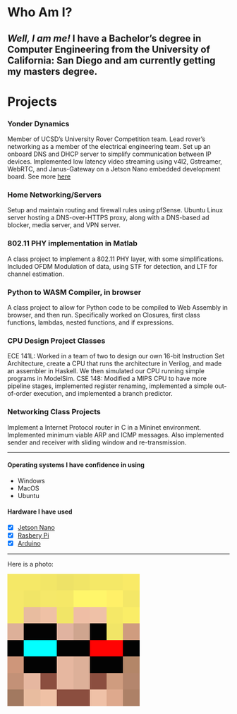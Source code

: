 # Who Am I?
*Well, I am me!*
I have a Bachelor’s degree in Computer Engineering from the University of California: San Diego and am currently getting my masters degree.
---
# Projects
### Yonder Dynamics
Member of UCSD’s University Rover Competition team. Lead rover’s networking as a member of the electrical engineering team. Set up an onboard DNS and DHCP server to simplify communication between IP devices. Implemented low latency video streaming using v4l2, Gstreamer, WebRTC, and Janus-Gateway on a Jetson Nano embedded development board. See more [here](https://yonderdynamics.org/#/)

### Home Networking/Servers
Setup and maintain routing and firewall rules using pfSense. Ubuntu Linux server hosting a DNS-over-HTTPS proxy, along with a DNS-based ad blocker, media server, and VPN server.

### 802.11 PHY implementation in Matlab
A class project to implement a 802.11 PHY layer, with some simplifications. Included OFDM Modulation of data, using STF for detection, and LTF for channel estimation.

### Python to WASM Compiler, in browser
A class project to allow for Python code to be compiled to Web Assembly in browser, and then run. Specifically worked on Closures, first class functions, lambdas, nested functions, and if expressions.

### CPU Design Project Classes
ECE 141L: Worked in a team of two to design our own 16-bit Instruction Set Architecture, create a CPU that runs the architecture in Verilog, and made an assembler in Haskell. We then simulated our CPU running simple programs in ModelSim.
CSE 148: Modified a MIPS CPU to have more pipeline stages, implemented register renaming, implemented a simple out-of-order execution, and implemented a branch predictor.

### Networking Class Projects
Implement a Internet Protocol router in C in a Mininet environment. Implemented minimum viable ARP and ICMP messages. Also implemented sender and receiver with sliding window and re-transmission.

---

#### Operating systems I have confidence in using
 - Windows
 - MacOS
 - Ubuntu

#### Hardware I have used
- [x]  [Jetson Nano](https://developer.nvidia.com/embedded/jetson-nano-developer-kit)
- [x]  [Rasbery Pi](https://www.raspberrypi.org/)
- [x]  [Arduino](https://www.arduino.cc/)

---

Here is a photo:

![my face](images/face.png)
